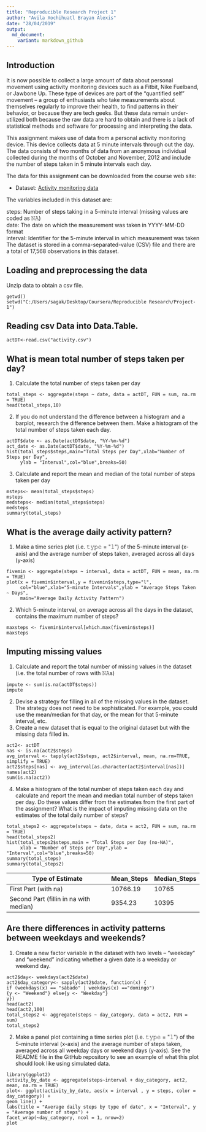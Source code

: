 ```yaml
---
title: "Reproducible Research Project 1"
author: "Avila Xochihuatl Brayan Alexis"
date: "28/04/2019"
output:
  md_document:
    variant: markdown_github
---
```


## Introduction
It is now possible to collect a large amount of data about personal movement using activity monitoring devices such as a Fitbit, Nike Fuelband, or Jawbone Up. These type of devices are part of the “quantified self” movement – a group of enthusiasts who take measurements about themselves regularly to improve their health, to find patterns in their behavior, or because they are tech geeks. But these data remain under-utilized both because the raw data are hard to obtain and there is a lack of statistical methods and software for processing and interpreting the data.

This assignment makes use of data from a personal activity monitoring device. This device collects data at 5 minute intervals through out the day. The data consists of two months of data from an anonymous individual collected during the months of October and November, 2012 and include the number of steps taken in 5 minute intervals each day.

The data for this assignment can be downloaded from the course web site:

* Dataset: [Activity monitoring data](https://d396qusza40orc.cloudfront.net/repdata%2Fdata%2Factivity.zip) 

The variables included in this dataset are:

steps: Number of steps taking in a 5-minute interval (missing values are coded as 𝙽𝙰) </br>
date: The date on which the measurement was taken in YYYY-MM-DD format </br>
interval: Identifier for the 5-minute interval in which measurement was taken </br>
The dataset is stored in a comma-separated-value (CSV) file and there are a total of 17,568 observations in this dataset. 

## Loading and preprocessing the data
Unzip data to obtain a csv file.

```{r}
getwd()
setwd("C:/Users/sagak/Desktop/Coursera/Reproducible Research/Project-1")
```

## Reading csv Data into Data.Table. 
```{r}
actDT<-read.csv("activity.csv")
```

## What is mean total number of steps taken per day?

1. Calculate the total number of steps taken per day

```{r}
total_steps <- aggregate(steps ~ date, data = actDT, FUN = sum, na.rm = TRUE)
head(total_steps,10)
```

2. If you do not understand the difference between a histogram and a barplot, research the difference between them. Make a histogram of the total number of steps taken each day. 

```{r}
actDT$date <- as.Date(actDT$date, "%Y-%m-%d")
act_date <- as.Date(actDT$date, "%Y-%m-%d")
hist(total_steps$steps,main="Total Steps per Day",xlab="Number of Steps per Day",
     ylab = "Interval",col="blue",breaks=50)
```

3. Calculate and report the mean and median of the total number of steps taken per day
```{r}
msteps<- mean(total_steps$steps)
msteps
medsteps<- median(total_steps$steps)
medsteps
summary(total_steps)
```

## What is the average daily activity pattern?

1. Make a time series plot (i.e. 𝚝𝚢𝚙𝚎 = "𝚕") of the 5-minute interval (x-axis) and the average number of steps taken, averaged across all days (y-axis)

```{r}
fivemin <- aggregate(steps ~ interval, data = actDT, FUN = mean, na.rm = TRUE)
plot(x = fivemin$interval,y = fivemin$steps,type="l",
     col="blue",xlab="5-minute Intervals",ylab = "Average Steps Taken ~ Days",
     main="Average Daily Activity Pattern")
```

2. Which 5-minute interval, on average across all the days in the dataset, contains the maximum number of steps?

```{r}
maxsteps <- fivemin$interval[which.max(fivemin$steps)]
maxsteps
```


## Imputing missing values

1. Calculate and report the total number of missing values in the dataset (i.e. the total number of rows with 𝙽𝙰s)

```{r}
impute <- sum(is.na(actDT$steps))
impute
```

2. Devise a strategy for filling in all of the missing values in the dataset. The strategy does not need to be sophisticated. For example, you could use the mean/median for that day, or the mean for that 5-minute interval, etc.
3. Create a new dataset that is equal to the original dataset but with the missing data filled in.

```{r}
act2<- actDT
nas <- is.na(act2$steps)
avg_interval <- tapply(act2$steps, act2$interval, mean, na.rm=TRUE, simplify = TRUE)
act2$steps[nas] <- avg_interval[as.character(act2$interval[nas])]
names(act2)
sum(is.na(act2))
```

4. Make a histogram of the total number of steps taken each day and calculate and report the mean and median total number of steps taken per day. Do these values differ from the estimates from the first part of the assignment? What is the impact of imputing missing data on the estimates of the total daily number of steps?

```{r}
total_steps2 <- aggregate(steps ~ date, data = act2, FUN = sum, na.rm = TRUE)
head(total_steps2)
hist(total_steps2$steps,main = "Total Steps per Day (no-NA)",
     xlab = "Number of Steps per Day",ylab = "Interval",col="blue",breaks=50)
summary(total_steps)
summary(total_steps2)
```

Type of Estimate | Mean_Steps | Median_Steps
--- | --- | ---
First Part (with na) | 10766.19 | 10765
Second Part (fillin in na with median) | 9354.23 | 10395

## Are there differences in activity patterns between weekdays and weekends?

1. Create a new factor variable in the dataset with two levels – “weekday” and “weekend” indicating whether a given date is a weekday or weekend day.

```{r}
act2$day<- weekdays(act2$date)
act2$day_category<- sapply(act2$date, function(x) {
if (weekdays(x) == "sábado" | weekdays(x) =="domingo")
{y <- "Weekend"} else{y <- "Weekday"}
y})
head(act2)
head(act2,100)
total_steps2 <- aggregate(steps ~ day_category, data = act2, FUN = sum)
total_steps2
```

2. Make a panel plot containing a time series plot (i.e. 𝚝𝚢𝚙𝚎 = "𝚕") of the 5-minute interval (x-axis) and the average number of steps taken, averaged across all weekday days or weekend days (y-axis). See the README file in the GitHub repository to see an example of what this plot should look like using simulated data.

```{r}
library(ggplot2)
activity_by_date <- aggregate(steps~interval + day_category, act2, mean, na.rm = TRUE)
plot<- ggplot(activity_by_date, aes(x = interval , y = steps, color = day_category)) +
geom_line() +
labs(title = "Average daily steps by type of date", x = "Interval", y = "Average number of steps") +
facet_wrap(~day_category, ncol = 1, nrow=2)
plot
```
